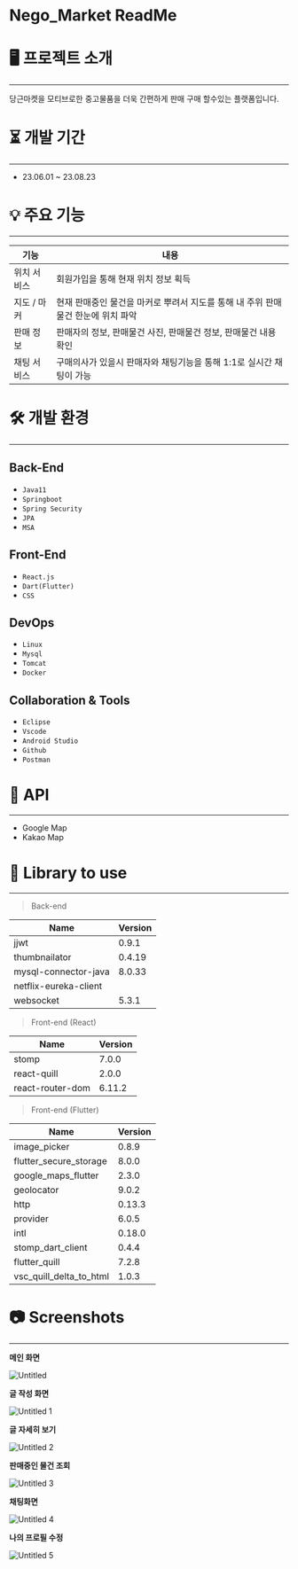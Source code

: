 # Nego_Market ReadMe

# 🖥 프로젝트 소개

---

당근마켓을 모티브로한 중고물품을 더욱 간편하게 판매 구매 할수있는 플랫폼입니다.

# ⏳ 개발 기간

---

- 23.06.01 ~ 23.08.23

# 💡 주요 기능

---

| 기능 | 내용 |
| --- | --- |
| 위치 서비스 | 회원가입을 통해 현재 위치 정보 획득 |
| 지도 / 마커 | 현재 판매중인 물건을 마커로 뿌려서 지도를 통해 내 주위 판매 물건 한눈에 위치 파악 |
| 판매 정보 | 판매자의 정보, 판매물건 사진, 판매물건 정보, 판매물건 내용 확인 |
| 채팅 서비스 | 구매의사가 있을시 판매자와 채팅기능을 통해 1:1로 실시간 채팅이 가능 |

# 🛠 개발 환경

---

## Back-End

- `Java11`
- `Springboot`
- `Spring Security`
- `JPA`
- `MSA`

## Front-End

- `React.js`
- `Dart(Flutter)`
- `CSS`

## DevOps

- `Linux`
- `Mysql`
- `Tomcat`
- `Docker`

## Collaboration & Tools

- `Eclipse`
- `Vscode`
- `Android Studio`
- `Github`
- `Postman`

# 💾 API

---

- Google Map
- Kakao Map

# 📗 Library to use

---

> Back-end
> 

| Name | Version |
| --- | --- |
| jjwt | 0.9.1 |
| thumbnailator | 0.4.19 |
| mysql-connector-java | 8.0.33 |
| netflix-eureka-client |  |
| websocket | 5.3.1 |

> Front-end (React)
> 

| Name | Version |
| --- | --- |
| stomp | 7.0.0 |
| react-quill | 2.0.0 |
| react-router-dom | 6.11.2 |

> Front-end (Flutter)
> 

| Name | Version |
| --- | --- |
| image_picker | 0.8.9 |
| flutter_secure_storage | 8.0.0 |
| google_maps_flutter | 2.3.0 |
| geolocator | 9.0.2 |
| http | 0.13.3 |
| provider | 6.0.5 |
| intl | 0.18.0 |
| stomp_dart_client | 0.4.4 |
| flutter_quill | 7.2.8 |
| vsc_quill_delta_to_html | 1.0.3 |

# 📷 Screenshots

---

**메인 화면**

![Untitled](https://github.com/TwoJungHo/NegoMarket/assets/132986801/ffce898c-5402-4eb0-b91c-9a2b793f293b)


**글 작성 화면**

![Untitled 1](https://github.com/TwoJungHo/NegoMarket/assets/132986801/fff0923d-ae81-46a4-b1a3-eab0a6fd06b6)


**글 자세히 보기**

![Untitled 2](https://github.com/TwoJungHo/NegoMarket/assets/132986801/586f9c2a-9ed3-407c-876d-9a6f9db3d93b)


**판매중인 물건 조회**

![Untitled 3](https://github.com/TwoJungHo/NegoMarket/assets/132986801/794df753-e498-413b-bb4f-c37c8c59e760)


**채팅화면**

![Untitled 4](https://github.com/TwoJungHo/NegoMarket/assets/132986801/b6630a9b-5ef8-4427-989c-eb733d34564c)


**나의 프로필 수정**

![Untitled 5](https://github.com/TwoJungHo/NegoMarket/assets/132986801/b89fdfad-e8e7-4498-a423-c84cb25a9b2d)
